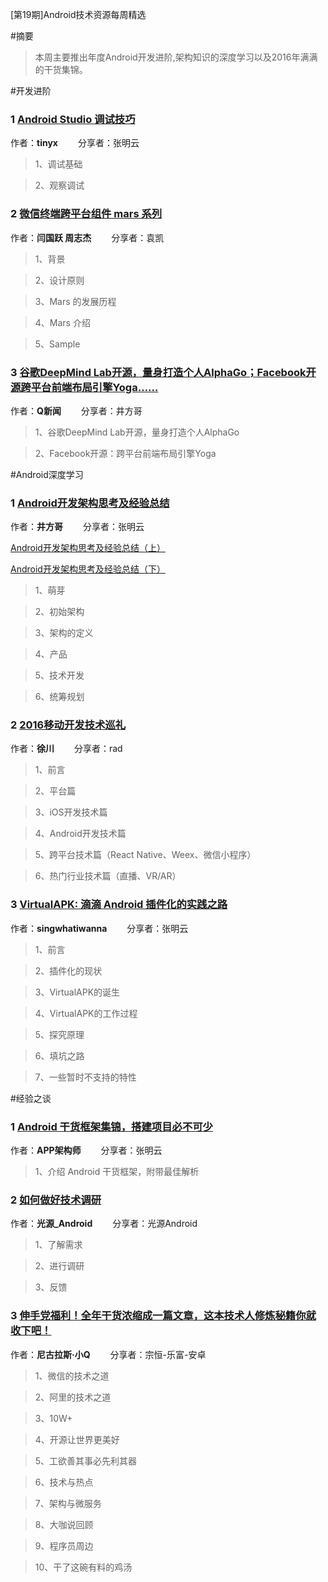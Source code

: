 [第19期]Android技术资源每周精选

#摘要
>本周主要推出年度Android开发进阶,架构知识的深度学习以及2016年满满的干货集锦。

#开发进阶

### 1 [Android Studio 调试技巧](http://blog.tinyx.cc/android-studio-debug.html)

作者：**tinyx** &emsp;&emsp;分享者：张明云

>1、调试基础

>2、观察调试


### 2 [微信终端跨平台组件 mars 系列](http://mp.weixin.qq.com/s?__biz=MzAwNDY1ODY2OQ==&mid=2649286451&idx=1&sn=9711761792fe800094efde219fda3cde&chksm=8334c3b1b4434aa7aefc6b77b47b64de70cd7ed77799e716b8881eaa4649a959a90e9d24cc25&mpshare=1&scene=1&srcid=1228UBCtWbRyQwd3FbTOhbOp#rd)

作者：**闫国跃 周志杰** &emsp;&emsp;分享者：袁凯

>1、背景

>2、设计原则

>3、Mars 的发展历程

>4、Mars 介绍

>5、Sample


### 3 [谷歌DeepMind Lab开源，量身打造个人AlphaGo；Facebook开源跨平台前端布局引擎Yoga……](http://mp.weixin.qq.com/s?__biz=MjM5MDE0Mjc4MA==&mid=2650995101&idx=1&sn=e751e08e69129211e3602637976ba1a0&chksm=bdbf01ce8ac888d8ba08f0d6676ce534e02a1085090478d81ffa3a7dd127d478e3ef373d885c&mpshare=1&scene=1&srcid=1224MknW6XnIfVoGFwTjzPyL#rd)

作者：**Q新闻** &emsp;&emsp;分享者：井方哥

>1、谷歌DeepMind Lab开源，量身打造个人AlphaGo

>2、Facebook开源：跨平台前端布局引擎Yoga


#Android深度学习

### 1 [Android开发架构思考及经验总结]()

作者：**井方哥** &emsp;&emsp;分享者：张明云

[Android开发架构思考及经验总结（上）](http://mp.weixin.qq.com/s/Lhjf3yQqhLqya396McthgA)

[Android开发架构思考及经验总结（下）](https://mp.weixin.qq.com/s/sfsbggL8jeJFq5bp7ZIuWA) 

>1、萌芽

>2、初始架构

>3、架构的定义

>4、产品

>5、技术开发

>6、统筹规划

### 2 [2016移动开发技术巡礼](http://www.infoq.com/cn/articles/2016-review-mobile)

作者：**徐川** &emsp;&emsp;分享者：rad

>1、前言

>2、平台篇

>3、iOS开发技术篇

>4、Android开发技术篇

>5、跨平台技术篇（React Native、Weex、微信小程序）

>6、热门行业技术篇（直播、VR/AR）


### 3 [VirtualAPK: 滴滴 Android 插件化的实践之路](http://mp.weixin.qq.com/s?__biz=MzIyNjcxODc3MA==&mid=2247483684&idx=1&sn=c705424482f13941a9bcd6a5d6c24ed5&chksm=e86d6479df1aed6f2f101a58ec7a5f839074b0209ce30c0f2d9d4e7bd2ac22937745b295c0d8&mpshare=1&scene=1&srcid=1226TpglgqquXsOD8Ci5Tzi0#rd)

作者：**singwhatiwanna** &emsp;&emsp;分享者：张明云

>1、前言

>2、插件化的现状

>3、VirtualAPK的诞生

>4、VirtualAPK的工作过程

>5、探究原理

>6、填坑之路

>7、一些暂时不支持的特性

#经验之谈

### 1 [Android 干货框架集锦，搭建项目必不可少](http://mp.weixin.qq.com/s?__biz=MzI3MDE0NzYwNA==&mid=2651434361&idx=1&sn=b19426a123dd9dd14b89f451a158a2a7&chksm=f1288402c65f0d14c838bb5913aaa7fb6cc128a509c4f2e92c76699a8c7863836d5d7b194c8c&mpshare=1&scene=1&srcid=1228WQF5SkS5NBGZqrbgibMf#rd)

作者：**APP架构师** &emsp;&emsp;分享者：张明云

>1、介绍 Android 干货框架，附带最佳解析

### 2 [如何做好技术调研](http://www.jianshu.com/p/235f5e68b631)

作者：**光源_Android**&emsp;&emsp; 分享者：光源Android

>1、了解需求

>2、进行调研

>3、反馈

### 3 [伸手党福利！全年干货浓缩成一篇文章，这本技术人修炼秘籍你就收下吧！](http://mp.weixin.qq.com/s/Gl8iMyU3FhXJX6wmrNq1jg)

作者：**尼古拉斯·小Q**&emsp;&emsp; 分享者：宗恒-乐富-安卓

>1、微信的技术之道

>2、阿里的技术之道

>3、10W+

>4、开源让世界更美好

>5、工欲善其事必先利其器

>6、技术与热点

>7、架构与微服务

>8、大咖说回顾

>9、程序员周边

>10、干了这碗有料的鸡汤
